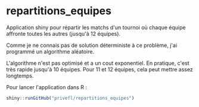 # repartitions_equipes
Application shiny pour répartir les matchs d'un tournoi où chaque équipe affronte toutes les autres (jusqu'à 12 équipes).

Comme je ne connais pas de solution déterministe à ce problème, j'ai programmé un algorithme aléatoire.

L'algorithme n'est pas optimisé et a un cout exponentiel. 
En pratique, c'est très rapide jusqu'à 10 équipes. Pour 11 et 12 équipes, cela peut mettre assez longtemps.

Pour lancer l'application dans R :
```r
shiny::runGitHub("privefl/repartitions_equipes")
```
